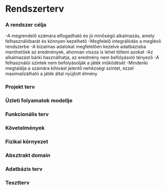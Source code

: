 # Rendszerterv

### A rendszer célja
-A megrendelő számára elfogadható és jó minőségű alkalmazás, amely felhasználóbarát és könnyen kezelhető
-Megfelelő integrálódás a meglévő rendszerbe
-A bizalmas adatokat megfelelően kezelve adatbázisba menthetőek az eredmények, ahonnan vissza is lehet tölteni azokat
-Az alkalmazást bárki használhatja, az eredmény nem befolyásoló tényező
-A felhasználói szintek nem befolyásolják a játék működését
-Mindenki megtalálja a számára kihívást jelentő nehézségi szintet, ezzel maximalizálható a játék által nyújtott élmény

### Projekt terv

### Üzleti folyamatok modellje

### Funkcionális terv

### Követelmények

### Fizikai környezet

### Absztrakt domain

### Adatbázis terv

### Tesztterv